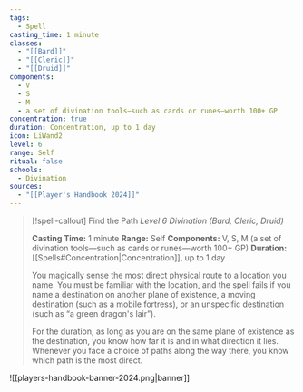 ```yaml
---
tags:
  - Spell
casting_time: 1 minute
classes:
  - "[[Bard]]"
  - "[[Cleric]]"
  - "[[Druid]]"
components:
  - V
  - S
  - M
  - a set of divination tools—such as cards or runes—worth 100+ GP
concentration: true
duration: Concentration, up to 1 day
icon: LiWand2
level: 6
range: Self
ritual: false
schools:
  - Divination
sources: 
  - "[[Player's Handbook 2024]]"
---
```

>[!spell-callout] Find the Path
>_Level 6 Divination (Bard, Cleric, Druid)_
>
>**Casting Time:** 1 minute
>**Range:** Self
>**Components:** V, S, M (a set of divination tools—such as cards or runes—worth 100+ GP)
>**Duration:** [[Spells#Concentration\|Concentration]], up to 1 day
>
>You magically sense the most direct physical route to a location you name. You must be familiar with the location, and the spell fails if you name a destination on another plane of existence, a moving destination (such as a mobile fortress), or an unspecific destination (such as “a green dragon's lair”).
>
>For the duration, as long as you are on the same plane of existence as the destination, you know how far it is and in what direction it lies. Whenever you face a choice of paths along the way there, you know which path is the most direct.


![[players-handbook-banner-2024.png|banner]]
